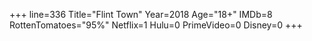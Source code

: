 +++
line=336
Title="Flint Town"
Year=2018
Age="18+"
IMDb=8
RottenTomatoes="95%"
Netflix=1
Hulu=0
PrimeVideo=0
Disney=0
+++


